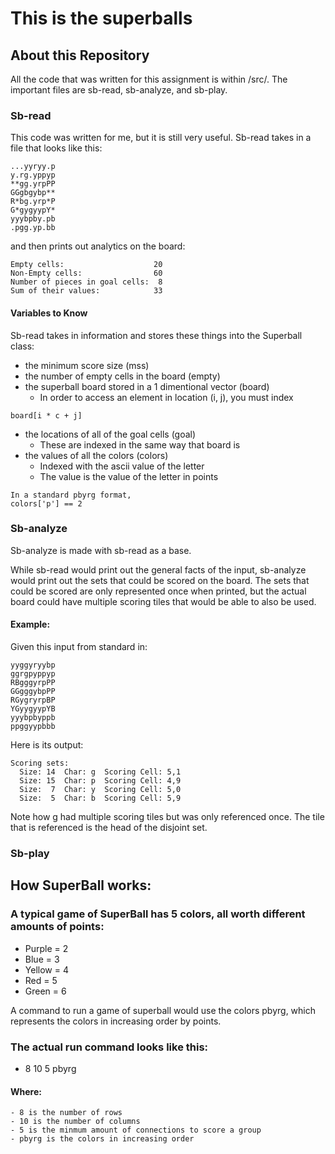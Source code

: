 # This is the superballs

## About this Repository
All the code that was written for this assignment is within /src/. 
The important files are sb-read, sb-analyze, and sb-play.

### Sb-read
This code was written for me, but it is still very useful. Sb-read takes in a file 
that looks like this:

```
...yyryy.p
y.rg.yppyp
**gg.yrpPP
GGgbgybp**
R*bg.yrp*P
G*gygyypY*
yyybpby.pb
.pgg.yp.bb
```

and then prints out analytics on the board:

```
Empty cells:                    20
Non-Empty cells:                60
Number of pieces in goal cells:  8
Sum of their values:            33
```
#### Variables to Know
  Sb-read takes in information and stores these things into the Superball class:
  * the minimum score size (mss)
  * the number of empty cells in the board (empty)
  * the superball board stored in a 1 dimentional vector (board)
    * In order to access an element in location (i, j), you must index 
```
board[i * c + j]
```
  * the locations of all of the goal cells (goal)
    * These are indexed in the same way that board is
  * the values of all the colors (colors)
    * Indexed with the ascii value of the letter
    * The value is the value of the letter in points
```
In a standard pbyrg format,
colors['p'] == 2
```
### Sb-analyze
Sb-analyze is made with sb-read as a base.

While sb-read would print out the general facts of the input, sb-analyze would print out the 
sets that could be scored on the board. The sets that could be scored are only represented once
when printed, but the actual board could have multiple scoring tiles that would be able to also
be used.

#### Example:
Given this input from standard in:
```
yyggyryybp
ggrgpyppyp
RBgggyrpPP
GGgggybpPP
RGygryrpBP
YGyygyypYB
yyybpbyppb
ppggyypbbb

```

Here is its output:
```
Scoring sets:
  Size: 14  Char: g  Scoring Cell: 5,1
  Size: 15  Char: p  Scoring Cell: 4,9
  Size:  7  Char: y  Scoring Cell: 5,0
  Size:  5  Char: b  Scoring Cell: 5,9
```

Note how g had multiple scoring tiles but was only referenced once. The tile that is referenced
is the head of the disjoint set.

### Sb-play

## How SuperBall works:
### A typical game of SuperBall has 5 colors, all worth different amounts of points:
  - Purple = 2
  - Blue = 3
  - Yellow = 4
  - Red = 5
  - Green = 6
  
A command to run a game of superball would use the colors pbyrg, which represents the colors in increasing order by points.
### The actual run command looks like this:
  - 8 10 5 pbyrg
  #### Where:
    - 8 is the number of rows
    - 10 is the number of columns
    - 5 is the minmum amount of connections to score a group
    - pbyrg is the colors in increasing order

